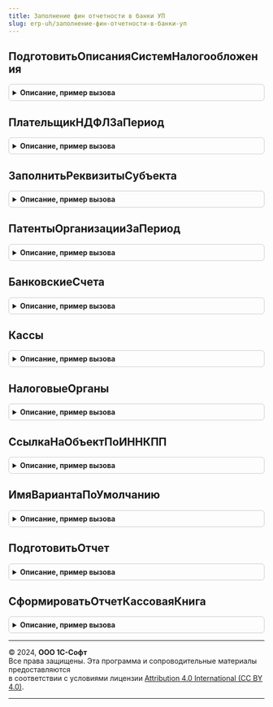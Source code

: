 ```yaml
---
title: Заполнение фин отчетности в банки УП
slug: erp-uh/заполнение-фин-отчетности-в-банки-уп
---
```



## ПодготовитьОписанияСистемНалогообложения
<details style="margin: 1em 0; padding: 0.5em; border: 1px solid #ccc; border-radius: 6px;">

<summary style="font-weight: bold; cursor: pointer;">Описание, пример вызова</summary>

```bsl

// Подготавливает временную таблицу, в которой перечислены системы налогообложения, которые применялись в организациях
// в течение периода.
//
// Параметры:
//   Субъекты    - Массив из СправочникСсылка.Организации - организации, описания систем налогообложения которых нужно подготовить.
//   НачалоПериода - Дата - начало анализируемого периода.
//   КонецПериода - Дата - конец анализируемого периода.
//   ОписанияСистемНалогообложения - МенеджерВременныхТаблиц - после выполнения процедуры должен содержать
//                                    таблицу ВТ_НастройкиСистемыНалогообложения, имеющую следующие колонки:
//     * Период - Дата - начало действия параметров налогообложения.
//     * Субъект - СправочникСсылка.Организации - для кого действуют параметры.
//     * СистемаНалогообложения - ПеречислениеСсылка.СистемыНалогообложения - набор параметров налогообложения.
//     * ПрименяетсяУСНДоходы, ПрименяетсяУСНДоходыМинусРасходы, ПрименяетсяУСНПатент - Булево - флаги вариантов применения УСН.
//     * ПрименяетсяНалогНаПрофессиональныйДоход - флаг учетной политики для самозанятых.
//     * ПлательщикЕНВД, ПлательщикТорговогоСбора - дополнительные флаги учетной политики.
//
Процедура ПодготовитьОписанияСистемНалогообложения(Субъекты, НачалоПериода, КонецПериода, ОписанияСистемНалогообложения) Экспорт
```

Пример вызова
```bsl
ЗаполнениеФинОтчетностиВБанкиУП.ПодготовитьОписанияСистемНалогообложения(Субъекты, НачалоПериода, КонецПериода, ОписанияСистемНалогообложения) 
```
</details>

## ПлательщикНДФЛЗаПериод
<details style="margin: 1em 0; padding: 0.5em; border: 1px solid #ccc; border-radius: 6px;">

<summary style="font-weight: bold; cursor: pointer;">Описание, пример вызова</summary>

```bsl

// Проверяет, являлся ли ИП плательщиком НДФЛ.
//
// Параметры:
//  Организация - СправочникСсылка.Организации - проверяемая организация.
//  НачалоПериода - Дата - начало анализируемого периода.
//  КонецПериода - Дата - конец анализируемого периода.
//
// Возвращаемое значение:
//   Булево      - Истина, если ИП хотя бы часть указанного периода был плательщиком НДФЛ.
//
Функция ПлательщикНДФЛЗаПериод(Организация, НачалоПериода, КонецПериода) Экспорт
```

Пример вызова
```bsl
Результат = ЗаполнениеФинОтчетностиВБанкиУП.ПлательщикНДФЛЗаПериод(Организация, НачалоПериода, КонецПериода) 
```
</details>

## ЗаполнитьРеквизитыСубъекта
<details style="margin: 1em 0; padding: 0.5em; border: 1px solid #ccc; border-radius: 6px;">

<summary style="font-weight: bold; cursor: pointer;">Описание, пример вызова</summary>

```bsl

// Заполняет значения основных реквизитов субъекта фин.отчетности.
//
// Параметры:
//  Субъект      - СправочникСсылка - см. реквизит Субъект в таб.части ЭкономическиеСубъекты документа ФинОтчетВБанк.
//  РеквизитыСубъекта - Структура - см. ЗаполнениеФинОтчетностиВБанки.СписокРеквизитовСубъекта()
//
// Заполняет значения основных реквизитов субъекта фин.отчетности.
//
// Параметры:
//  Субъект      - СправочникСсылка - см. реквизит Субъект в таб.части ЭкономическиеСубъекты документа ФинОтчетВБанк.
//  РеквизитыСубъекта - Структура - см. ЗаполнениеФинОтчетностиВБанки.СписокРеквизитовСубъекта()
//
Процедура ЗаполнитьРеквизитыСубъекта(Субъект, РеквизитыСубъекта) Экспорт
```

Пример вызова
```bsl
ЗаполнениеФинОтчетностиВБанкиУП.ЗаполнитьРеквизитыСубъекта(Субъект, РеквизитыСубъекта) 
```
</details>

## ПатентыОрганизацииЗаПериод
<details style="margin: 1em 0; padding: 0.5em; border: 1px solid #ccc; border-radius: 6px;">

<summary style="font-weight: bold; cursor: pointer;">Описание, пример вызова</summary>

```bsl

// Подготовливает список применявшихся патентов.
//
// Параметры:
//   Организация - СправочникСсылка.Организации - проверяемая организация.
//   НачалоПериода - Дата - начало анализируемого периода.
//   КонецПериода - Дата - конец анализируемого периода.
//
// Возвращаемое значение:
//   ТаблицаЗначений - содержит колонки:
//    * Ссылка - СправочникСсылка.Патенты - ссылка на патент;
//    * Наименование - Строка(50) - наименование патента в программе;
//    * ДатаНачала - Дата - день начала срока действия патента;
//    * ДатаОкончания - Дата - день окончания срока действия патента;
//    * ПотенциальноВозможныйГодовойДоход - Число - потенциальный годовой доход по патенту. Далее не используется.
//
Функция ПатентыОрганизацииЗаПериод(Организация, НачалоПериода, КонецПериода) Экспорт
```

Пример вызова
```bsl
Результат = ЗаполнениеФинОтчетностиВБанкиУП.ПатентыОрганизацииЗаПериод(Организация, НачалоПериода, КонецПериода) 
```
</details>

## БанковскиеСчета
<details style="margin: 1em 0; padding: 0.5em; border: 1px solid #ccc; border-radius: 6px;">

<summary style="font-weight: bold; cursor: pointer;">Описание, пример вызова</summary>

```bsl

// Подготавливает список из наименований банков для использования в интерфейсе.
//
// Параметры:
//   Субъекты    - Массив из СправочникСсылка.Организации, СправочникСсылка.Контрагенты - владельцы счетов.
//   ИсключаемыеБИК - Массив из Строка - БИК банков, счета которых не должны включаться в список.
//
// Возвращаемое значение:
//   ТаблицаЗначений - список наименований банков, в которых открыты счета у субъектов.
//		* НаименованиеБанка - представление счета.
//
Функция БанковскиеСчета(Субъекты, ИсключаемыеБИК) Экспорт
```

Пример вызова
```bsl
Результат = ЗаполнениеФинОтчетностиВБанкиУП.БанковскиеСчета(Субъекты, ИсключаемыеБИК) 
```
</details>

## Кассы
<details style="margin: 1em 0; padding: 0.5em; border: 1px solid #ccc; border-radius: 6px;">

<summary style="font-weight: bold; cursor: pointer;">Описание, пример вызова</summary>

```bsl

// Подготавливает список касс организации для использования в интерфейсе.
//
// Параметры:
//   Субъекты    - Массив из СправочникСсылка.Организации, СправочникСсылка.Контрагенты - структурные подразделения, входящие в группу.
//   НачалоПериода - Дата - начало периода, в который счет является действующим.
//   КонецПериода - Дата - конец периода, в который счет является действующим.
//   ПараметрыОтбора - Структура - содержит дополнительные параметры для подбора касс.
//
// Возвращаемое значение:
//   ТаблицаЗначений - список касс с их свойствами:
//     * Организация - СправочникСсылка.Организации - основная организация.
//     * ОрганизацияНаименование - Строка - наименование организации.
//     * Подразделение - СправочникСсылка - обособленное подразделение.
//     * ПодразделениеНаименование - Строка - наименование обособленного подразделения.
//     * ПлатежныйАгент - Булево - признак, что касса относится к платежному агенту.
//
Функция Кассы(Субъекты, НачалоПериода, КонецПериода, ПараметрыОтбора) Экспорт
```

Пример вызова
```bsl
Результат = ЗаполнениеФинОтчетностиВБанкиУП.Кассы(Субъекты, НачалоПериода, КонецПериода, ПараметрыОтбора) 
```
</details>

## НалоговыеОрганы
<details style="margin: 1em 0; padding: 0.5em; border: 1px solid #ccc; border-radius: 6px;">

<summary style="font-weight: bold; cursor: pointer;">Описание, пример вызова</summary>

```bsl

// Подготавливает список налоговых органов, в которых зарегистрированы подразделения организации, для использования в интерфейсе.
//
// Параметры:
//   Субъекты    - Массив из СправочникСсылка.Организации - структурные подразделения, входящие в группу.
//   НачалоПериода - Дата - начало периода, в который счет является действующим.
//   КонецПериода - Дата - конец периода, в который счет является действующим.
//   ВидНалога   - Строка - имя налога, по которому формируется список налоговых органов: "Имущество" или "ЕНВД".
//
// Возвращаемое значение:
//   СписокЗначений - содержит:
//     * Значение - СправочникСсылка.РегистрацииВНалоговомОргане - налоговый орган.
//     * Представление - Строка - наименование налогового органа.
//
Функция НалоговыеОрганы(Субъекты, НачалоПериода, КонецПериода, ВидНалога) Экспорт
```

Пример вызова
```bsl
Результат = ЗаполнениеФинОтчетностиВБанкиУП.НалоговыеОрганы(Субъекты, НачалоПериода, КонецПериода, ВидНалога) 
```
</details>

## СсылкаНаОбъектПоИННКПП
<details style="margin: 1em 0; padding: 0.5em; border: 1px solid #ccc; border-radius: 6px;">

<summary style="font-weight: bold; cursor: pointer;">Описание, пример вызова</summary>

```bsl

// По переданным реквизитам подбирает организацию. Если организацию подобрать не удалось, то контрагента.
//
// Параметры:
//  ИНН          - Строка - налоговый идентификатор.
//  КПП          - Строка - налоговый идентификатор организации.
//
// Возвращаемое значение:
//   СправочникСсылка.Организации, СправочникСсылка.Контрагенты - возвращаемый параметр. Приоритет у организации.
//
Функция СсылкаНаОбъектПоИННКПП(ИНН, КПП) Экспорт
```

Пример вызова
```bsl
Результат = ЗаполнениеФинОтчетностиВБанкиУП.СсылкаНаОбъектПоИННКПП(ИНН, КПП) 
```
</details>

## ИмяВариантаПоУмолчанию
<details style="margin: 1em 0; padding: 0.5em; border: 1px solid #ccc; border-radius: 6px;">

<summary style="font-weight: bold; cursor: pointer;">Описание, пример вызова</summary>

```bsl

// Для переданного отчета подбирает вариант настроек по-умолчанию для включения в пакет отчетов.
//
// Параметры:
//  ИдентификаторОтчета - Строка - имя объекта метаданных-отчета в конфигурации.
//
// Возвращаемое значение:
//  Строка - имя варианта отчета, всегда доступного в конфигурации.
//
Функция ИмяВариантаПоУмолчанию(ИдентификаторОтчета) Экспорт
```

Пример вызова
```bsl
Результат = ЗаполнениеФинОтчетностиВБанкиУП.ИмяВариантаПоУмолчанию(ИдентификаторОтчета) 
```
</details>

## ПодготовитьОтчет
<details style="margin: 1em 0; padding: 0.5em; border: 1px solid #ccc; border-radius: 6px;">

<summary style="font-weight: bold; cursor: pointer;">Описание, пример вызова</summary>

```bsl

// Без открытия формы формирует табличный документ отчета.
//
// Параметры:
//  ПараметрыОтчета - Структура - см. ЗаполнениеФинОтчетностиВБанки.ПараметрыОтчетаВедомостьАмортизацииОС()
//  ПараметрыЗаполнения - Структура - см. модуль менеджера документа ФинОтчетВБанк, процедура ЗаполнитьОтчетыВФоне()
//
// Возвращаемое значение:
//  Структура - см. БухгалтерскиеОтчетыВызовСервера.РезультатФормированияОтчета()
//
Функция ПодготовитьОтчет(ПараметрыОтчета, ПараметрыЗаполнения) Экспорт
```

Пример вызова
```bsl
Результат = ЗаполнениеФинОтчетностиВБанкиУП.ПодготовитьОтчет(ПараметрыОтчета, ПараметрыЗаполнения) 
```
</details>

## СформироватьОтчетКассоваяКнига
<details style="margin: 1em 0; padding: 0.5em; border: 1px solid #ccc; border-radius: 6px;">

<summary style="font-weight: bold; cursor: pointer;">Описание, пример вызова</summary>

```bsl

// Формирует печатную форму "Кассовая книга".
//
// Параметры:
//  ПараметрыОтчета - Структура - см. ЗаполнениеФинОтчетностиВБанки.ПараметрыОтчетаКассоваяКнига()
//  ТипФайла     - Строка - имя значения ТипФайлаПакетаОтображаемыхДокументов.
//
// Возвращаемое значение:
//   Структура - см. ЗаполнениеФинОтчетностиВБанки.НовыйВозвращаемыеПараметры()
//
Функция СформироватьОтчетКассоваяКнига(ПараметрыОтчета, ТипФайла) Экспорт
```

Пример вызова
```bsl
Результат = ЗаполнениеФинОтчетностиВБанкиУП.СформироватьОтчетКассоваяКнига(ПараметрыОтчета, ТипФайла) 
```
</details>

---

© 2024, **ООО 1С-Софт**  
Все права защищены. Эта программа и сопроводительные материалы предоставляются  
в соответствии с условиями лицензии [Attribution 4.0 International (CC BY 4.0)](https://creativecommons.org/licenses/by/4.0/legalcode).

---
